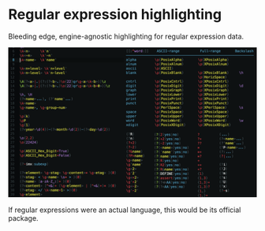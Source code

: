 Regular expression highlighting
===============================
Bleeding edge, engine-agnostic highlighting for regular expression data.

![](./preview.png)

If regular expressions were an actual language, this would be its official package.
